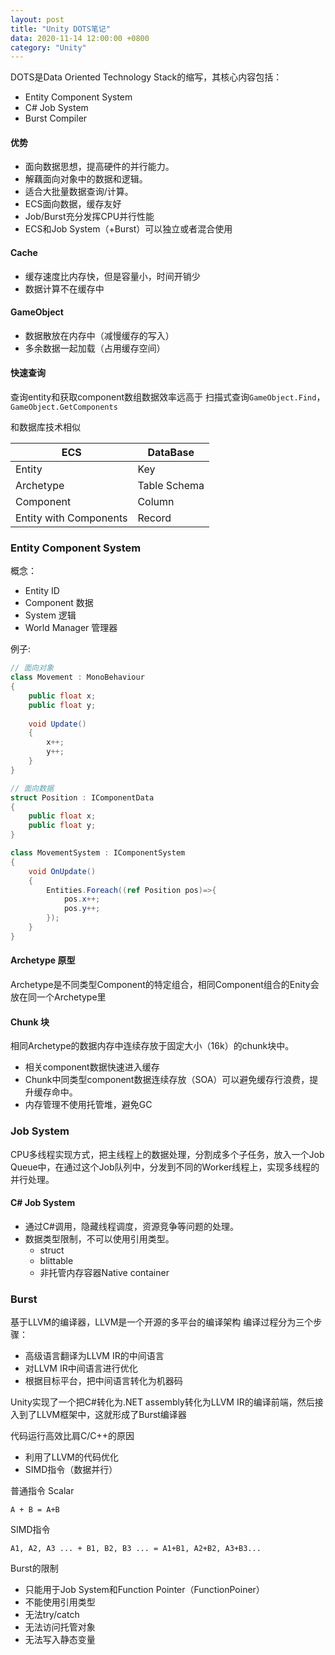 ```yaml
---
layout: post
title: "Unity DOTS笔记"
data: 2020-11-14 12:00:00 +0800
category: "Unity"
---
```


DOTS是Data Oriented Technology Stack的缩写，其核心内容包括：
- Entity Component System
- C# Job System
- Burst Compiler

#### 优势
- 面向数据思想，提高硬件的并行能力。
- 解藕面向对象中的数据和逻辑。
- 适合大批量数据查询/计算。
- ECS面向数据，缓存友好
- Job/Burst充分发挥CPU并行性能
- ECS和Job System（+Burst）可以独立或者混合使用

#### Cache

- 缓存速度比内存快，但是容量小，时间开销少
- 数据计算不在缓存中

#### GameObject

- 数据散放在内存中（减慢缓存的写入）
- 多余数据一起加载（占用缓存空间）

#### 快速查询

查询entity和获取component数组数据效率远高于 扫描式查询`GameObject.Find`，`GameObject.GetComponents`

和数据库技术相似

| ECS | DataBase |
| --- | --- |
| Entity | Key |
| Archetype | Table Schema |
| Component | Column |
| Entity with Components | Record |

### Entity Component System

概念：
- Entity ID
- Component 数据
- System 逻辑
- World Manager 管理器

例子:
```C#
// 面向对象
class Movement : MonoBehaviour
{
    public float x;
    public float y;
    
    void Update()
    {
        x++;
        y++;
    }
}

// 面向数据
struct Position : IComponentData
{
    public float x;
    public float y;
}

class MovementSystem : IComponentSystem
{
    void OnUpdate()
    {
        Entities.Foreach((ref Position pos)=>{
            pos.x++;
            pos.y++;
        });
    }
}
```

#### Archetype 原型

Archetype是不同类型Component的特定组合，相同Component组合的Enity会放在同一个Archetype里

#### Chunk 块

相同Archetype的数据内存中连续存放于固定大小（16k）的chunk块中。
- 相关component数据快速进入缓存
- Chunk中同类型component数据连续存放（SOA）可以避免缓存行浪费，提升缓存命中。
- 内存管理不使用托管堆，避免GC

### Job System

CPU多线程实现方式，把主线程上的数据处理，分割成多个子任务，放入一个Job Queue中，在通过这个Job队列中，分发到不同的Worker线程上，实现多线程的并行处理。

#### C# Job System

- 通过C#调用，隐藏线程调度，资源竞争等问题的处理。
- 数据类型限制，不可以使用引用类型。
    - struct
    - blittable
    - 非托管内存容器Native container

### Burst

基于LLVM的编译器，LLVM是一个开源的多平台的编译架构
编译过程分为三个步骤：
- 高级语言翻译为LLVM IR的中间语言
- 对LLVM IR中间语言进行优化
- 根据目标平台，把中间语言转化为机器码

Unity实现了一个把C#转化为.NET assembly转化为LLVM IR的编译前端，然后接入到了LLVM框架中，这就形成了Burst编译器

代码运行高效比肩C/C++的原因
- 利用了LLVM的代码优化
- SIMD指令（数据并行）

普通指令 Scalar
```
A + B = A+B
```

SIMD指令
```
A1, A2, A3 ... + B1, B2, B3 ... = A1+B1, A2+B2, A3+B3...
```
Burst的限制
- 只能用于Job System和Function Pointer（FunctionPoiner<T>）
- 不能使用引用类型
- 无法try/catch
- 无法访问托管对象
- 无法写入静态变量
